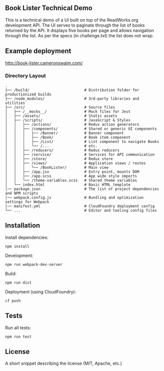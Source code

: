 ## Book Lister Technical Demo

This is a technical demo of a UI built on top of the ReadWorks.org development API. The UI serves to paginate through the list of books returned by the API. It displays five books per page and allows navigation through the list. As per the specs (in challenge.txt) the list does not wrap.

## Example deployment

http://book-lister.cameronswaim.com/

### Directory Layout

```shell
.
├── /build/                         # Distribution folder for productionized builds
├── /node_modules/                  # 3rd-party libraries and utilities
├── /src/                           # Source files
│   ├── /__mocks__/                 # Mock files for Jest
│   ├── /assets/                    # Static assets
│   ├── /scripts/                   # JavaScript & Styles
│   │   ├── /actions/               # Redux action generators
│   │   ├── /components/            # Shared or generic UI components
│   │   │   ├── /Banner/            # Banner component
│   │   │   ├── /Book/              # Book item component
│   │   │   ├── /List/              # List component to navigate Books
│   │   │   └── /...                # etc.
│   │   ├── /reducers/              # Redux reducers
│   │   ├── /service/               # Services for API communication
│   │   ├── /store/                 # Redux store
│   │   ├── /views/                 # Application views / routes
│   │   │   └── /BookLister/        # Main view
│   │   ├── /app.jsx                # Entry point, mounts DOM
│   │   ├── /app.scss               # App wide style imports
│   │   └── /theme-variables.scss   # Shared theme variables
│   └── index.html                  # Basic HTML template
│── package.json                    # The list of project dependencies and NPM scripts
│── webpack.config.js               # Bundling and optimization settings for Webpack
│── manifest.yml                    # CloudFoundry deployment config
└── ...                             # Editor and tooling config files
```


## Installation

Install dependencies:
```
npm install
```

Development:
```
npm run webpack-dev-server
```

Build:
```
npm run dist
```

Deployment (using CloudFoundry):
```
cf push
```

## Tests

Run all tests:
```
npm run test
```

## License

A short snippet describing the license (MIT, Apache, etc.)
